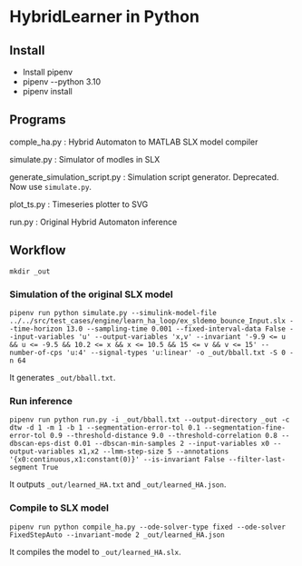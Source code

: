 # HybridLearner in Python

## Install

- Install pipenv
- pipenv --python 3.10
- pipenv install

## Programs

comple_ha.py
:  Hybrid Automaton to MATLAB SLX model compiler

simulate.py
:  Simulator of modles in SLX

generate_simulation_script.py
:  Simulation script generator. Deprecated. Now use `simulate.py`.

plot_ts.py
:  Timeseries plotter to SVG

run.py
:  Original Hybrid Automaton inference

## Workflow

`mkdir _out`

### Simulation of the original SLX model

`pipenv run python simulate.py --simulink-model-file ../../src/test_cases/engine/learn_ha_loop/ex_sldemo_bounce_Input.slx --time-horizon 13.0 --sampling-time 0.001 --fixed-interval-data False --input-variables 'u' --output-variables 'x,v' --invariant '-9.9 <= u && u <= -9.5 && 10.2 <= x && x <= 10.5 && 15 <= v && v <= 15' --number-of-cps 'u:4' --signal-types 'u:linear' -o _out/bball.txt -S 0 -n 64`

It generates `_out/bball.txt`.

### Run inference

`pipenv run python run.py -i _out/bball.txt --output-directory _out -c dtw -d 1 -m 1 -b 1 --segmentation-error-tol 0.1 --segmentation-fine-error-tol 0.9 --threshold-distance 9.0 --threshold-correlation 0.8 --dbscan-eps-dist 0.01 --dbscan-min-samples 2 --input-variables x0 --output-variables x1,x2 --lmm-step-size 5 --annotations '{x0:continuous,x1:constant(0)}' --is-invariant False --filter-last-segment True`

It outputs `_out/learned_HA.txt` and `_out/learned_HA.json`.

### Compile to SLX model

`pipenv run python compile_ha.py --ode-solver-type fixed --ode-solver FixedStepAuto --invariant-mode 2 _out/learned_HA.json`

It compiles the model to `_out/learned_HA.slx`.

